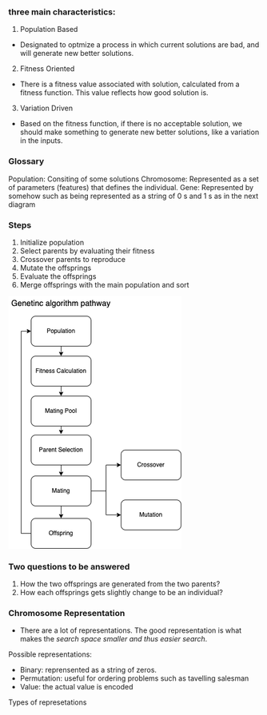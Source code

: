 ### three main characteristics:
1. Population Based
  - Designated to optmize a process in which current solutions are bad, and will generate new better solutions.
2. Fitness Oriented
  - There is a fitness value associated with solution, calculated from a fitness function. This value reflects how good solution is.
3. Variation Driven
  - Based on the fitness function, if there is no acceptable solution, we should make something to generate new better solutions, like a variation in the inputs.

### Glossary
  Population: Consiting of some solutions 
  Chromosome: Represented as a set of parameters (features) that defines the individual.
  Gene: Represented by somehow such as being represented as a string of 0 s and 1 s as in the next diagram

### Steps
1. Initialize population
2. Select parents by evaluating their fitness
3. Crossover parents to reproduce
4. Mutate the offsprings
5. Evaluate the offsprings
6. Merge offsprings with the main population and sort

![steps](image.png)

### Two questions to be answered
1. How the two offsprings are generated from the two parents?
2. How each offsprings gets slightly change to be an individual?

### Chromosome Representation
- There are a lot of representations. The good representation is what makes the *search space smaller and thus easier search*.

Possible representations:
- Binary: reprensented as a string of zeros.
- Permutation: useful for ordering problems such as tavelling salesman
- Value: the actual value is encoded

Types of represetations

